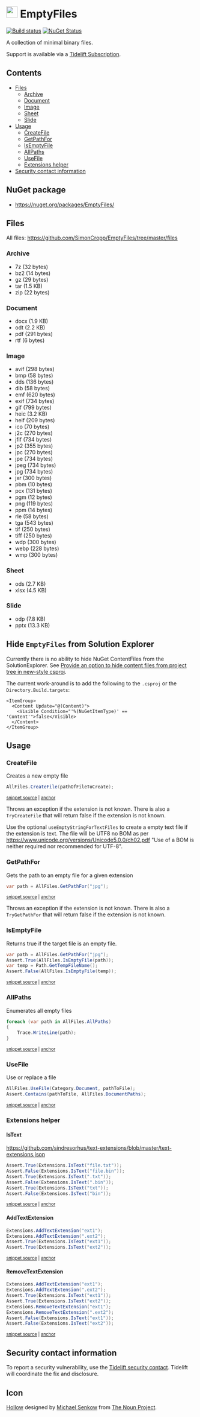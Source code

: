 # <img src="/src/icon.png" height="30px"> EmptyFiles

[![Build status](https://ci.appveyor.com/api/projects/status/4mrhpal9rwtqajws/branch/master?svg=true)](https://ci.appveyor.com/project/SimonCropp/EmptyFiles)
[![NuGet Status](https://img.shields.io/nuget/v/EmptyFiles.svg?label=EmptyFiles)](https://www.nuget.org/packages/EmptyFiles/)

A collection of minimal binary files.

Support is available via a [Tidelift Subscription](https://tidelift.com/subscription/pkg/nuget-emptyfiles?utm_source=nuget-emptyfiles&utm_medium=referral&utm_campaign=enterprise).

<!-- toc -->
## Contents

  * [Files](#files)
    * [Archive](#archive)
    * [Document](#document)
    * [Image](#image)
    * [Sheet](#sheet)
    * [Slide](#slide)
  * [Usage](#usage)
    * [CreateFile](#createfile)
    * [GetPathFor](#getpathfor)
    * [IsEmptyFile](#isemptyfile)
    * [AllPaths](#allpaths)
    * [UseFile](#usefile)
    * [Extensions helper](#extensions-helper)
  * [Security contact information](#security-contact-information)<!-- endToc -->


## NuGet package

 * https://nuget.org/packages/EmptyFiles/


## Files

All files: https://github.com/SimonCropp/EmptyFiles/tree/master/files

 <!-- include: extensions. path: /src/EmptyFiles.Tests/extensions.include.md -->
### Archive

  * 7z (32 bytes)
  * bz2 (14 bytes)
  * gz (29 bytes)
  * tar (1.5 KB)
  * zip (22 bytes)

### Document

  * docx (1.9 KB)
  * odt (2.2 KB)
  * pdf (291 bytes)
  * rtf (6 bytes)

### Image

  * avif (298 bytes)
  * bmp (58 bytes)
  * dds (136 bytes)
  * dib (58 bytes)
  * emf (620 bytes)
  * exif (734 bytes)
  * gif (799 bytes)
  * heic (3.2 KB)
  * heif (209 bytes)
  * ico (70 bytes)
  * j2c (270 bytes)
  * jfif (734 bytes)
  * jp2 (355 bytes)
  * jpc (270 bytes)
  * jpe (734 bytes)
  * jpeg (734 bytes)
  * jpg (734 bytes)
  * jxr (300 bytes)
  * pbm (10 bytes)
  * pcx (131 bytes)
  * pgm (12 bytes)
  * png (119 bytes)
  * ppm (14 bytes)
  * rle (58 bytes)
  * tga (543 bytes)
  * tif (250 bytes)
  * tiff (250 bytes)
  * wdp (300 bytes)
  * webp (228 bytes)
  * wmp (300 bytes)

### Sheet

  * ods (2.7 KB)
  * xlsx (4.5 KB)

### Slide

  * odp (7.8 KB)
  * pptx (13.3 KB) <!-- endInclude -->


## Hide `EmptyFiles` from Solution Explorer

Currently there is no ability to hide NuGet ContentFiles from the SolutionExplorer. See [Provide an option to hide content files from project tree in new-style csproj](https://github.com/NuGet/Home/issues/4856).

The current work-around is to add the following to the `.csproj` or the `Directory.Build.targets`:

```
<ItemGroup>
  <Content Update="@(Content)">
    <Visible Condition="'%(NuGetItemType)' == 'Content'">false</Visible>
  </Content>
</ItemGroup>
```


## Usage


### CreateFile

Creates a new empty file

<!-- snippet: CreateFile -->
<a id='snippet-createfile'></a>
```cs
AllFiles.CreateFile(pathOfFileToCreate);
```
<sup><a href='/src/EmptyFiles.Tests/Tests.cs#L46-L48' title='Snippet source file'>snippet source</a> | <a href='#snippet-createfile' title='Start of snippet'>anchor</a></sup>
<!-- endSnippet -->

Throws an exception if the extension is not known. There is also a `TryCreateFile` that will return false if the extension is not known.

Use the optional `useEmptyStringForTextFiles` to create a empty text file if the extension is text. The file will be UTF8 no BOM as per https://www.unicode.org/versions/Unicode5.0.0/ch02.pdf "Use of a BOM is neither required nor recommended for UTF-8".


### GetPathFor

Gets the path to an empty file for a given extension

<!-- snippet: GetPathFor -->
<a id='snippet-getpathfor'></a>
```cs
var path = AllFiles.GetPathFor("jpg");
```
<sup><a href='/src/EmptyFiles.Tests/Tests.cs#L31-L33' title='Snippet source file'>snippet source</a> | <a href='#snippet-getpathfor' title='Start of snippet'>anchor</a></sup>
<!-- endSnippet -->

Throws an exception if the extension is not known. There is also a `TryGetPathFor` that will return false if the extension is not known.


### IsEmptyFile

Returns true if the target file is an empty file.

<!-- snippet: IsEmptyFile -->
<a id='snippet-isemptyfile'></a>
```cs
var path = AllFiles.GetPathFor("jpg");
Assert.True(AllFiles.IsEmptyFile(path));
var temp = Path.GetTempFileName();
Assert.False(AllFiles.IsEmptyFile(temp));
```
<sup><a href='/src/EmptyFiles.Tests/Tests.cs#L72-L77' title='Snippet source file'>snippet source</a> | <a href='#snippet-isemptyfile' title='Start of snippet'>anchor</a></sup>
<!-- endSnippet -->


### AllPaths

Enumerates all empty files

<!-- snippet: AllPaths -->
<a id='snippet-allpaths'></a>
```cs
foreach (var path in AllFiles.AllPaths)
{
    Trace.WriteLine(path);
}
```
<sup><a href='/src/EmptyFiles.Tests/Tests.cs#L97-L102' title='Snippet source file'>snippet source</a> | <a href='#snippet-allpaths' title='Start of snippet'>anchor</a></sup>
<!-- endSnippet -->


### UseFile

Use or replace a file

<!-- snippet: UseFile -->
<a id='snippet-usefile'></a>
```cs
AllFiles.UseFile(Category.Document, pathToFile);
Assert.Contains(pathToFile, AllFiles.DocumentPaths);
```
<sup><a href='/src/EmptyFiles.Tests/Tests.cs#L109-L112' title='Snippet source file'>snippet source</a> | <a href='#snippet-usefile' title='Start of snippet'>anchor</a></sup>
<!-- endSnippet -->


### Extensions helper


#### IsText

https://github.com/sindresorhus/text-extensions/blob/master/text-extensions.json

<!-- snippet: IsText -->
<a id='snippet-istext'></a>
```cs
Assert.True(Extensions.IsText("file.txt"));
Assert.False(Extensions.IsText("file.bin"));
Assert.True(Extensions.IsText(".txt"));
Assert.False(Extensions.IsText(".bin"));
Assert.True(Extensions.IsText("txt"));
Assert.False(Extensions.IsText("bin"));
```
<sup><a href='/src/EmptyFiles.Tests/ExtensionsTests.cs#L11-L18' title='Snippet source file'>snippet source</a> | <a href='#snippet-istext' title='Start of snippet'>anchor</a></sup>
<!-- endSnippet -->


#### AddTextExtension

<!-- snippet: AddTextExtension -->
<a id='snippet-addtextextension'></a>
```cs
Extensions.AddTextExtension("ext1");
Extensions.AddTextExtension(".ext2");
Assert.True(Extensions.IsText("ext1"));
Assert.True(Extensions.IsText("ext2"));
```
<sup><a href='/src/EmptyFiles.Tests/ExtensionsTests.cs#L24-L29' title='Snippet source file'>snippet source</a> | <a href='#snippet-addtextextension' title='Start of snippet'>anchor</a></sup>
<!-- endSnippet -->


#### RemoveTextExtension

<!-- snippet: RemoveTextExtension -->
<a id='snippet-removetextextension'></a>
```cs
Extensions.AddTextExtension("ext1");
Extensions.AddTextExtension(".ext2");
Assert.True(Extensions.IsText("ext1"));
Assert.True(Extensions.IsText("ext2"));
Extensions.RemoveTextExtension("ext1");
Extensions.RemoveTextExtension(".ext2");
Assert.False(Extensions.IsText("ext1"));
Assert.False(Extensions.IsText("ext2"));
```
<sup><a href='/src/EmptyFiles.Tests/ExtensionsTests.cs#L35-L44' title='Snippet source file'>snippet source</a> | <a href='#snippet-removetextextension' title='Start of snippet'>anchor</a></sup>
<!-- endSnippet -->


## Security contact information

To report a security vulnerability, use the [Tidelift security contact](https://tidelift.com/security). Tidelift will coordinate the fix and disclosure.


## Icon

[Hollow](https://thenounproject.com/term/hollow/51835/) designed by [Michael Senkow](https://thenounproject.com/mhsenkow/) from [The Noun Project](https://thenounproject.com).
